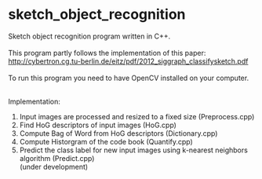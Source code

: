 # sketch_object_recognition
Sketch object recognition program written in C++. <br /> <br />
This program partly follows the implementation of this paper: <br /> http://cybertron.cg.tu-berlin.de/eitz/pdf/2012_siggraph_classifysketch.pdf <br /> <br />
To run this program you need to have OpenCV installed on your computer. <br /> <br />

Implementation: <br /> 
1. Input images are processed and resized to a fixed size (Preprocess.cpp) <br /> 
2. Find HoG descriptors of input images (HoG.cpp) <br /> 
3. Compute Bag of Word from HoG descriptors (Dictionary.cpp) <br /> 
4. Compute Historgram of the code book (Quantify.cpp) <br /> 
5. Predict the class label for new input images using k-nearest neighbors algorithm (Predict.cpp)  <br /> 
(under development)
